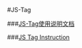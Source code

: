 #JS-Tag

###[JS-Tag使用说明文档](http://git.oschina.net/CloudTech/jsTag/wikis/JS-Tag%E4%BD%BF%E7%94%A8%E8%AF%B4%E6%98%8E)

###[JS Tag Instruction](http://git.oschina.net/CloudTech/jsTag/wikis/JS-Tag-Instruction)